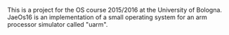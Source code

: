 This is a project for the OS course 2015/2016 at the University of Bologna.
JaeOs16 is an implementation of a small operating system for an arm processor simulator called "uarm".
